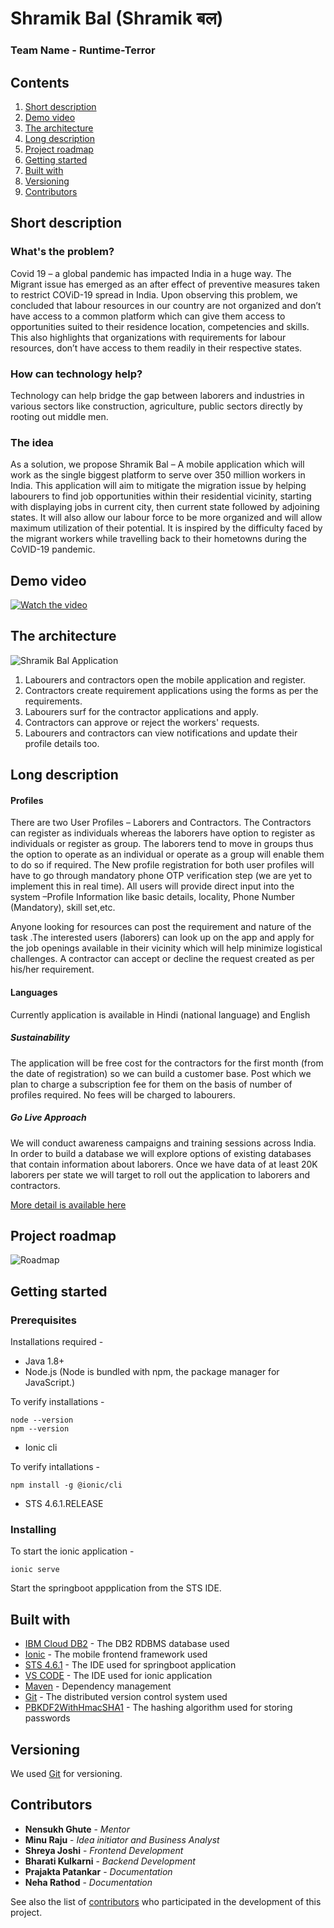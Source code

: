 # Shramik Bal (Shramik बल)
### Team Name - Runtime-Terror 
## Contents

1. [Short description](#short-description)
1. [Demo video](#demo-video)
1. [The architecture](#the-architecture)
1. [Long description](#long-description)
1. [Project roadmap](#project-roadmap)
1. [Getting started](#getting-started)
1. [Built with](#built-with)
1. [Versioning](#versioning)
1. [Contributors](#contributors)

## Short description

### What's the problem?

Covid 19 – a global pandemic has impacted India in a huge way. The Migrant issue has emerged as an after effect of preventive measures taken to restrict COViD-19 spread in India. Upon observing this problem, we concluded that labour resources in our country are not organized and don’t have access to a common platform which can give them access to opportunities suited to their residence location, competencies and skills. This also highlights that organizations with requirements for labour resources, don’t have access to them readily in their respective states.

### How can technology help?

Technology can help bridge the gap between laborers and industries in various sectors like construction, agriculture, public sectors directly by rooting out middle men.

### The idea

As a solution, we propose Shramik Bal – A mobile application which will work as the single biggest platform to serve over 350 million workers in India. This application will aim to mitigate the migration issue by helping labourers to find job opportunities within their residential vicinity, starting with displaying jobs in current city, then current state followed by adjoining states. It will also allow our labour force to be more organized and will allow maximum utilization of their potential. It is inspired by the difficulty faced by the migrant workers while travelling back to their hometowns during the CoVID-19 pandemic.

## Demo video

[![Watch the video](https://github.com/bmk15897/Runtime-Terror-Shramik-Bal/blob/master/f53d86b3-4841-4087-b084-87718360387e_200x200.png)](https://youtu.be/vOgCOoy_Bx0)

## The architecture

![Shramik Bal Application](https://github.com/bmk15897/Runtime-Terror-Shramik-Bal/blob/master/Runtime%20Terror_Shramik%20Bal_Architecture.JPG)

1. Labourers and contractors open the mobile application and register.
2. Contractors create requirement applications using the forms as per the requirements.
3. Labourers surf for the contractor applications and apply.
4. Contractors can approve or reject the workers' requests.
5. Labourers and contractors can view notifications and update their profile details too.

## Long description

#### Profiles 
There are two User Profiles – Laborers and Contractors. The Contractors can register as individuals whereas the laborers have option to register as individuals or register as group.  The laborers tend to move in groups thus the option to operate as an individual or operate as a group will enable them to do so if required. The New profile registration for both user profiles will have to go through mandatory phone OTP verification step (we are yet to implement this in real time). All users will provide direct input into the system –Profile Information like basic details, locality, Phone Number (Mandatory), skill set,etc.

Anyone looking for resources can post the requirement and nature of the task .The interested users (laborers) can look up on the app and apply for the job openings available in their vicinity which will help minimize logistical challenges. A contractor can accept or decline the request created as per his/her requirement.

#### Languages

Currently application is available in Hindi (national language) and English

##### Sustainability

The application will be free cost for the contractors for the first month (from the date of registration) so we can build a customer base. Post which we plan to charge a subscription fee for them on the basis of number of profiles required. No fees will be charged to labourers.

##### Go Live Approach

We will conduct awareness campaigns and training sessions across India. In order to build a database we will explore options of existing databases that contain information about laborers. Once we have data of at least 20K laborers per state we will target to roll out the application to laborers and contractors.

[More detail is available here](https://github.com/bmk15897/Runtime-Terror-Shramik-Bal/blob/master/Women%20Hackathon_Runtime%20Terror_Participation.pdf)

## Project roadmap

![Roadmap](https://github.com/bmk15897/Runtime-Terror-Shramik-Bal/blob/master/Runtime%20Terror_Shramik%20Bal_Road%20Map.JPG)

## Getting started

### Prerequisites

Installations required - 

+ Java 1.8+
+ Node.js (Node is bundled with npm, the package manager for JavaScript.)

To verify installations - 
```
node --version
npm --version
```
+ Ionic cli 

To verify intallations -
```
npm install -g @ionic/cli
```
+ STS 4.6.1.RELEASE

### Installing

To start the ionic application - 

``` 
ionic serve
```

Start the springboot appplication from the STS IDE.

## Built with

* [IBM Cloud DB2](https://cloud.ibm.com/catalog/services/db2) - The DB2 RDBMS database used
* [Ionic](https://ionicframework.com/) - The mobile frontend framework used
* [STS 4.6.1](https://spring.io/tools) - The IDE used for springboot application
* [VS CODE](https://code.visualstudio.com/) - The IDE used for ionic application
* [Maven](https://maven.apache.org/) - Dependency management
* [Git](https://git-scm.com/) - The distributed version control system used
* [PBKDF2WithHmacSHA1](https://howtodoinjava.com/security/how-to-generate-secure-password-hash-md5-sha-pbkdf2-bcrypt-examples/) - The hashing algorithm used for storing passwords

## Versioning

We used [Git](https://git-scm.com/) for versioning.

## Contributors

* **Nensukh Ghute** - *Mentor*
* **Minu Raju** - *Idea initiator and Business Analyst*
* **Shreya Joshi** - *Frontend Development*
* **Bharati Kulkarni** - *Backend Development*
* **Prajakta Patankar** - *Documentation*
* **Neha Rathod** - *Documentation*


See also the list of [contributors](https://github.com/bmk15897/Runtime-Terror-Shramik-Bal/graphs/contributors) who participated in the development of this project.
